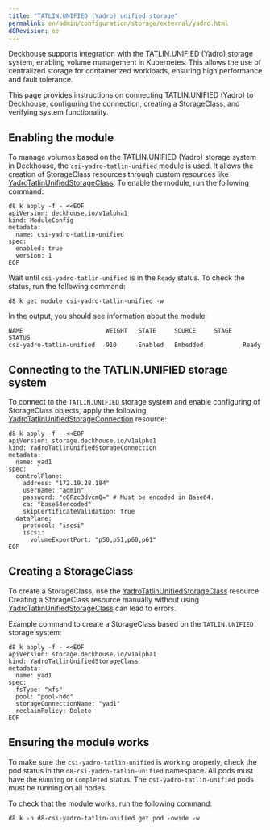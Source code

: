 ```yaml
---
title: "TATLIN.UNIFIED (Yadro) unified storage"
permalink: en/admin/configuration/storage/external/yadro.html
d8Revision: ee
---
```


Deckhouse supports integration with the TATLIN.UNIFIED (Yadro) storage system, enabling volume management in Kubernetes. This allows the use of centralized storage for containerized workloads, ensuring high performance and fault tolerance.

This page provides instructions on connecting TATLIN.UNIFIED (Yadro) to Deckhouse, configuring the connection, creating a StorageClass, and verifying system functionality.

## Enabling the module

To manage volumes based on the TATLIN.UNIFIED (Yadro) storage system in Deckhouse, the `csi-yadro-tatlin-unified` module is used. It allows the creation of StorageClass resources through custom resources like [YadroTatlinUnifiedStorageClass](/modules/csi-yadro-tatlin-unified/cr.html#yadrotatlinunifiedstorageclass). To enable the module, run the following command:

```shell
d8 k apply -f - <<EOF
apiVersion: deckhouse.io/v1alpha1
kind: ModuleConfig
metadata:
  name: csi-yadro-tatlin-unified
spec:
  enabled: true
  version: 1
EOF
```

Wait until `csi-yadro-tatlin-unified` is in the `Ready` status. To check the status, run the following command:

```shell
d8 k get module csi-yadro-tatlin-unified -w
```

In the output, you should see information about the module:

```console
NAME                       WEIGHT   STATE     SOURCE     STAGE   STATUS
csi-yadro-tatlin-unified   910      Enabled   Embedded           Ready
```

## Connecting to the TATLIN.UNIFIED storage system

To connect to the `TATLIN.UNIFIED` storage system and enable configuring of StorageClass objects, apply the following [YadroTatlinUnifiedStorageConnection](/modules/csi-yadro-tatlin-unified/cr.html#yadrotatlinunifiedstorageconnection) resource:

```shell
d8 k apply -f - <<EOF
apiVersion: storage.deckhouse.io/v1alpha1
kind: YadroTatlinUnifiedStorageConnection
metadata:
  name: yad1
spec:
  controlPlane:
    address: "172.19.28.184"
    username: "admin"
    password: "cGFzc3dvcmQ=" # Must be encoded in Base64.
    ca: "base64encoded"
    skipCertificateValidation: true
  dataPlane:
    protocol: "iscsi"
    iscsi:
      volumeExportPort: "p50,p51,p60,p61"
EOF
```

## Creating a StorageClass

To create a StorageClass, use the [YadroTatlinUnifiedStorageClass](/modules/csi-yadro-tatlin-unified/cr.html#yadrotatlinunifiedstorageclass) resource. Creating a StorageClass resource manually without using [YadroTatlinUnifiedStorageClass](/modules/csi-yadro-tatlin-unified/cr.html#yadrotatlinunifiedstorageclass) can lead to errors.

Example command to create a StorageClass based on the `TATLIN.UNIFIED` storage system:

```shell
d8 k apply -f - <<EOF
apiVersion: storage.deckhouse.io/v1alpha1
kind: YadroTatlinUnifiedStorageClass
metadata:
  name: yad1
spec:
  fsType: "xfs"
  pool: "pool-hdd"
  storageConnectionName: "yad1"
  reclaimPolicy: Delete
EOF
```

## Ensuring the module works

To make sure the `csi-yadro-tatlin-unified` is working properly, check the pod status in the `d8-csi-yadro-tatlin-unified` namespace. All pods must have the `Running` or `Completed` status. The `csi-yadro-tatlin-unified` pods must be running on all nodes.

To check that the module works, run the following command:

```shell
d8 k -n d8-csi-yadro-tatlin-unified get pod -owide -w
```
